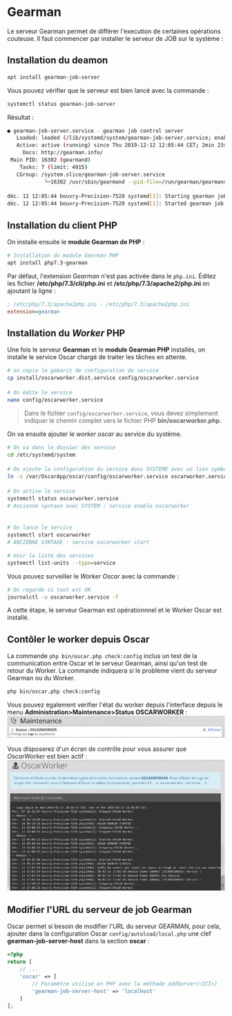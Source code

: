 # Gearman

Le serveur Gearman permet de différer l'execution de certaines opérations couteuse. Il faut commencer par installer le serveur de JOB sur le système : 


## Installation du deamon

```bash
apt install gearman-job-server
```
 
Vous pouvez vérifier que le serveur est bien lancé avec la commande : 

```bash
systemctl status gearman-job-server
```
 
Résultat : 

```bash
● gearman-job-server.service - gearman job control server
   Loaded: loaded (/lib/systemd/system/gearman-job-server.service; enabled; vendor preset: enabled)
   Active: active (running) since Thu 2019-12-12 12:05:44 CET; 2min 23s ago
     Docs: http://gearman.info/
 Main PID: 16302 (gearmand)
    Tasks: 7 (limit: 4915)
   CGroup: /system.slice/gearman-job-server.service
            └─16302 /usr/sbin/gearmand --pid-file=/run/gearman/gearmand.pid --listen=localhost -daemon --log-file=/var/log/gearman-job-server/gearmand.log

déc. 12 12:05:44 bouvry-Precision-7520 systemd[1]: Starting gearman job control server...
déc. 12 12:05:44 bouvry-Precision-7520 systemd[1]: Started gearman job control server.
```

## Installation du client PHP

On installe ensuite le **module Gearman de PHP** : 

```bash
# Installation du module Gearman PHP
apt install php7.3-gearman
```

Par défaut, l'extension *Gearman* n'est pas activée dans le `php.ini`. Éditez les fichier **/etc/php/7.3/cli/php.ini** et **/etc/php/7.3/apache2/php.ini** en ajoutant la ligne : 

```ini
; /etc/php/7.3/apache2php.ini - /etc/php/7.3/apache2php.ini
extension=gearman
```

## Installation du *Worker* PHP

Une fois le serveur **Gearman** et le **module Gearman PHP** installés, on installe le service Oscar chargé de traiter les tâches en attente.

```bash
# on copie le gabarit de configuration du service
cp install/oscarworker.dist.service config/oscarworker.service

# On édite le service
nano config/oscarworker.service
```

> Dans le fichier `config/oscarworker.service`, vous devez simplement indiquer le chemin complet vers le fichier PHP **bin/oscarworker.php**.

On va ensuite ajouter le *worker oscar* au service du système.

```bash
# On va dans le dossier des service
cd /etc/systemd/system

# On ajoute la configuration du service dans SYSTEMD avec un lien symbolique
ln -s /var/OscarApp/oscar/config/oscarworker.service oscarworker.service

# On active le service
systemctl status oscarworker.service
# Ancienne syntaxe avec SYSTEM : service enable oscarworker


# On lance le service
systemctl start oscarworker
# ANCIENNE SYNTAXE : service oscarworker start
```

```bash
# Voir la liste des services
systemctl list-units --type=service

```


Vous pouvez surveiller le *Worker Oscar* avec la commande : 

```bash
# On regarde si tout est OK
journalctl -u oscarworker.service -f
```

A cette étape, le serveur Gearman est opérationnnel et le Worker Oscar est installé.

## Contôler le worker depuis Oscar


La commande `php bin/oscar.php check:config` inclus un test de la communication entre Oscar et le serveur Gearman, ainsi qu'un test de retour du Worker. La commande indiquera si le problème vient du serveur Gearman ou du Worker.

```bash
php bin/oscar.php check:config
```

Vous pouvez également vérifier l'état du worker depuis l'interface depuis le menu **Administration>Maintenance>Status OSCARWORKER** : 
![OscarWorker](images/admin-oscarworker.png)

Vous disposerez d'un écran de contrôle pour vous assurer que *OscarWorker* est bien actif : 
![OscarWorker](images/admin-oscarworker-apercu.png)



## Modifier l'URL du serveur de job Gearman

Oscar permet si besoin de modifier l'URL du serveur GEARMAN, pour cela, ajouter dans la configuration Oscar `config/autoload/local.php` une clef **gearman-job-server-host** dans la section **oscar** : 

```php
<?php
return [
    // ...
    'oscar' => [
        // Paramètre utilisé en PHP avec la méthode addServer(<ICI>)
        'gearman-job-server-host' => 'localhost'
    ]
];
```

      